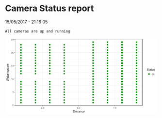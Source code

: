 Camera Status report
================
15/05/2017 - 21:16:05

    All cameras are up and running

![](camreport_files/figure-markdown_github/unnamed-chunk-2-1.png)
